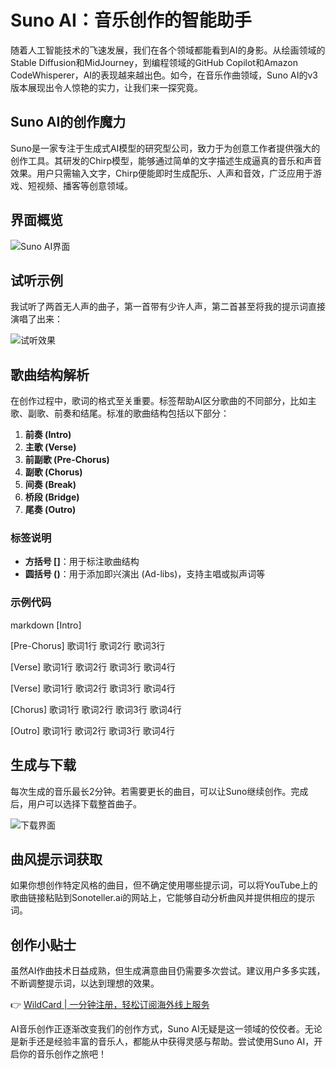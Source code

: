 # Suno AI：音乐创作的智能助手

随着人工智能技术的飞速发展，我们在各个领域都能看到AI的身影。从绘画领域的Stable Diffusion和MidJourney，到编程领域的GitHub Copilot和Amazon CodeWhisperer，AI的表现越来越出色。如今，在音乐作曲领域，Suno AI的v3版本展现出令人惊艳的实力，让我们来一探究竟。

## Suno AI的创作魔力

Suno是一家专注于生成式AI模型的研究型公司，致力于为创意工作者提供强大的创作工具。其研发的Chirp模型，能够通过简单的文字描述生成逼真的音乐和声音效果。用户只需输入文字，Chirp便能即时生成配乐、人声和音效，广泛应用于游戏、短视频、播客等创意领域。

## 界面概览

![Suno AI界面](https://bbtdd.com/img/634492880.webp)

## 试听示例

我试听了两首无人声的曲子，第一首带有少许人声，第二首甚至将我的提示词直接演唱了出来：

![试听效果](https://bbtdd.com/img/3823833231317.webp)

## 歌曲结构解析

在创作过程中，歌词的格式至关重要。标签帮助AI区分歌曲的不同部分，比如主歌、副歌、前奏和结尾。标准的歌曲结构包括以下部分：

1. **前奏 (Intro)**
2. **主歌 (Verse)**
3. **前副歌 (Pre-Chorus)**
4. **副歌 (Chorus)**
5. **间奏 (Break)**
6. **桥段 (Bridge)**
7. **尾奏 (Outro)**

### 标签说明

- **方括号 []**：用于标注歌曲结构
- **圆括号 ()**：用于添加即兴演出 (Ad-libs)，支持主唱或拟声词等

### 示例代码

markdown
[Intro]

[Pre-Chorus]
歌词1行
歌词2行
歌词3行

[Verse]
歌词1行
歌词2行
歌词3行
歌词4行

[Verse]
歌词1行
歌词2行
歌词3行
歌词4行

[Chorus]
歌词1行
歌词2行
歌词3行
歌词4行

[Outro]
歌词1行
歌词2行
歌词3行
歌词4行


## 生成与下载

每次生成的音乐最长2分钟。若需要更长的曲目，可以让Suno继续创作。完成后，用户可以选择下载整首曲子。

![下载界面](https://bbtdd.com/img/926812712628.webp)

## 曲风提示词获取

如果你想创作特定风格的曲目，但不确定使用哪些提示词，可以将YouTube上的歌曲链接粘贴到Sonoteller.ai的网站上，它能够自动分析曲风并提供相应的提示词。

## 创作小贴士

虽然AI作曲技术日益成熟，但生成满意曲目仍需要多次尝试。建议用户多多实践，不断调整提示词，以达到理想的效果。

👉 [WildCard | 一分钟注册，轻松订阅海外线上服务](https://bbtdd.com/WildCard)

AI音乐创作正逐渐改变我们的创作方式，Suno AI无疑是这一领域的佼佼者。无论是新手还是经验丰富的音乐人，都能从中获得灵感与帮助。尝试使用Suno AI，开启你的音乐创作之旅吧！